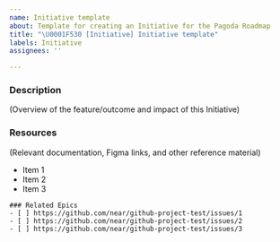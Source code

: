```yaml
---
name: Initiative template
about: Template for creating an Initiative for the Pagoda Roadmap
title: "\U0001F530 [Initiative] Initiative template"
labels: Initiative
assignees: ''

---
```


### Description
(Overview of the feature/outcome and impact of this Initiative)

### Resources
(Relevant documentation, Figma links, and other reference material)
- Item 1
- Item 2
- Item 3

```[tasklist]
### Related Epics
- [ ] https://github.com/near/github-project-test/issues/1
- [ ] https://github.com/near/github-project-test/issues/2
- [ ] https://github.com/near/github-project-test/issues/3
```
